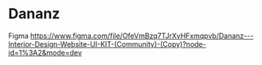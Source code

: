 # Dananz

Figma
https://www.figma.com/file/OfeVmBzq7TJrXvHFxmqpvb/Dananz---Interior-Design-Website-UI-KIT-(Community)-(Copy)?node-id=1%3A2&mode=dev
